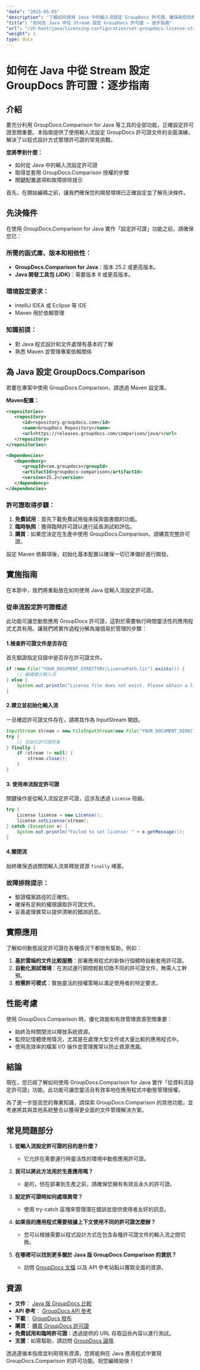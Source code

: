 ```yaml
---
"date": "2025-05-05"
"description": "了解如何使用 Java 中的輸入流設定 GroupDocs 許可證，確保與您的應用程式無縫整合。"
"title": "如何在 Java 中從 Stream 設定 GroupDocs 許可證 — 逐步指南"
"url": "/zh-hant/java/licensing-configuration/set-groupdocs-license-stream-java-guide/"
"weight": 1
type: docs
---
```

# 如何在 Java 中從 Stream 設定 GroupDocs 許可證：逐步指南

## 介紹

要充分利用 GroupDocs.Comparison for Java 等工具的全部功能，正確設定許可證至關重要。本指南提供了使用輸入流設定 GroupDocs 許可證文件的全面演練，解決了以程式設計方式管理許可證的常見挑戰。

**您將學到什麼：**
- 如何從 Java 中的輸入流設定許可證
- 取得並套用 GroupDocs.Comparison 授權的步驟
- 關鍵配置選項和故障排除提示

首先，在開始編碼之前，讓我們確保您的開發環境已正確設定並了解先決條件。

## 先決條件

在使用 GroupDocs.Comparison for Java 實作「設定許可證」功能之前，請確保您已：

### 所需的函式庫、版本和相依性：
- **GroupDocs.Comparison for Java**：版本 25.2 或更高版本。
- **Java 開發工具包 (JDK)**：需要版本 8 或更高版本。

### 環境設定要求：
- IntelliJ IDEA 或 Eclipse 等 IDE
- Maven 用於依賴管理

### 知識前提：
- 對 Java 程式設計和文件處理有基本的了解
- 熟悉 Maven 並管理專案依賴關係

## 為 Java 設定 GroupDocs.Comparison

若要在專案中使用 GroupDocs.Comparison，請透過 Maven 設定庫。

**Maven配置：**

```xml
<repositories>
   <repository>
      <id>repository.groupdocs.com</id>
      <name>GroupDocs Repository</name>
      <url>https://releases.groupdocs.com/comparison/java/</url>
   </repository>
</repositories>

<dependencies>
   <dependency>
      <groupId>com.groupdocs</groupId>
      <artifactId>groupdocs-comparison</artifactId>
      <version>25.2</version>
   </dependency>
</dependencies>
```

### 許可證取得步驟：
1. **免費試用**：首先下載免費試用版來探索圖書館的功能。
2. **臨時執照**：獲得臨時許可證以進行延長測試和評估。
3. **購買**：如果您決定在生產中使用 GroupDocs.Comparison，請購買完整許可證。

設定 Maven 依賴項後，初始化基本配置以確保一切已準備好進行開發。

## 實施指南

在本節中，我們將重點放在如何使用 Java 從輸入流設定許可證。

### 從串流設定許可證概述

此功能可讓您動態應用 GroupDocs 許可證，這對於需要執行時間靈活性的應用程式尤其有用。讓我們將實作過程分解為幾個易於管理的步驟：

#### 1.檢查許可證文件是否存在
首先驗證指定目錄中是否存在許可證文件。

```java
if (new File("YOUR_DOCUMENT_DIRECTORY/LicensePath.lic").exists()) {
    // 繼續建立輸入流
} else {
    System.out.println("License file does not exist. Please obtain a license from GroupDocs.");
}
```

#### 2.建立並初始化輸入流
一旦確認許可證文件存在，請將其作為 InputStream 開啟。

```java
InputStream stream = new FileInputStream(new File("YOUR_DOCUMENT_DIRECTORY/LicensePath.lic"));
try {
    // 初始化許可證對象
} finally {
    if (stream != null) {
        stream.close();
    }
}
```

#### 3. 使用串流設定許可證
關鍵操作是從輸入流設定許可證，這涉及透過 `License` 班級。

```java
try {
    License license = new License();
    license.setLicense(stream);
} catch (Exception e) {
    System.out.println("Failed to set license: " + e.getMessage());
}
```

#### 4.關閉流
始終確保透過關閉輸入流來釋放資源 `finally` 堵塞。

### 故障排除提示：
- 驗證檔案路徑的正確性。
- 確保有足夠的權限讀取許可證文件。
- 妥善處理異常以提供清晰的錯誤訊息。

## 實際應用

了解如何動態設定許可證在各種情況下都很有幫助，例如：
1. **基於雲端的文件比較服務**：部署應用程式的新執行個體時自動套用許可證。
2. **自動化測試環境**：在測試運行期間輕鬆切換不同的許可證文件，無需人工幹預。
3. **按需許可模式**：實施靈活的授權策略以滿足使用者的特定要求。

## 性能考慮

使用 GroupDocs.Comparison 時，優化效能和有效管理資源至關重要：
- 始終及時關閉流以釋放系統資源。
- 監控記憶體使用情況，尤其是在處理大型文件或大量比較的應用程式中。
- 使用高效率的檔案 I/O 操作並管理異常以防止資源洩漏。

## 結論

現在，您已經了解如何使用 GroupDocs.Comparison for Java 實作「從資料流設定許可證」功能。此功能可讓您靈活且有效率地在應用程式中動態管理授權。 

為了進一步提高您的專業知識，請探索 GroupDocs.Comparison 的其他功能，並考慮將其與其他系統整合以獲得更全面的文件管理解決方案。

## 常見問題部分

1. **從輸入流設定許可證的目的是什麼？**
   - 它允許在需要運行時靈活性的環境中動態應用許可證。

2. **我可以將此方法用於生產應用嗎？**
   - 是的，但在部署到生產之前，請確保您擁有有效且永久的許可證。

3. **設定許可證時如何處理異常？**
   - 使用 try-catch 區塊來管理潛在錯誤並提供使用者友好的訊息。

4. **如果我的應用程式需要根據上下文使用不同的許可證怎麼辦？**
   - 您可以根據需要以程式設計方式在包含各種許可證文件的輸入流之間切換。

5. **在哪裡可以找到更多關於 Java 版 GroupDocs.Comparison 的資訊？**
   - 訪問 [GroupDocs 文檔](https://docs.groupdocs.com/comparison/java/) 以及 API 參考站點以獲取全面的資源。

## 資源
- **文件**： [Java 版 GroupDocs 比較](https://docs.groupdocs.com/comparison/java/)
- **API 參考**： [GroupDocs API 參考](https://reference.groupdocs.com/comparison/java/)
- **下載**： [GroupDocs 發布](https://releases.groupdocs.com/comparison/java/)
- **購買**： [購買 GroupDocs 許可證](https://purchase.groupdocs.com/buy)
- **免費試用和臨時許可證**：透過提供的 URL 存取這些內容以進行測試。
- **支援**：如需幫助，請訪問 [GroupDocs 論壇](https://forum。groupdocs.com/c/comparison). 

透過遵循本指南並利用現有資源，您將能夠在 Java 應用程式中實現 GroupDocs.Comparison 的許可功能。祝您編碼愉快！